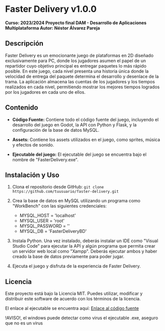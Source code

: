 # Faster Delivery v1.0.0

**Curso: 2023/2024 Proyecto final DAM - Desarrollo de Aplicaciones Multiplataforma Autor: Néstor Álvarez Pareja**

## Descripción

Faster Delivery es un emocionante juego de plataformas en 2D diseñado exclusivamente para PC, donde los jugadores asumen el papel de un repartidor cuyo objetivo principal es entregar paquetes lo más rápido posible. En este juego, cada nivel presenta una historia única donde la velocidad de entrega del paquete determina el desarrollo y desenlace de la trama. La aplicación almacena las cuentas de los jugadores y los tiempos realizados en cada nivel, permitiendo mostrar los mejores tiempos logrados por los jugadores en cada uno de ellos.

## Contenido

- **Código Fuente:** Contiene todo el código fuente del juego, incluyendo el desarrollo del juego en Godot, la API con Python y Flask, y la configuración de la base de datos MySQL.

- **Assets:** Contiene los assets utilizados en el juego, como sprites, música y efectos de sonido.

- **Ejecutable del juego:** El ejecutable del juego se encuentra bajo el nombre de "FasterDelivery.exe".

## Instalación y Uso

1. Clona el repositorio desde GitHub: `git clone https://github.com/tuusuario/faster-delivery.git`

2. Crea la base de datos en MySQL utilizando un programa como "WorkBench" con las siguientes credenciales:
    - MYSQL_HOST = 'localhost'
    - MYSQL_USER = 'root'
    - MYSQL_PASSWORD = ''
    - MYSQL_DB = 'FasterDeliveryBD'

3. Instala Python. Una vez instalado, deberás instalar un IDE como "Visual Studio Code" para ejecutar la API y algún programa que permita crear un servidor web local como "Xampp". Deberás ejecutar ambos y haber creado la base de datos previamente para poder jugar.

4. Ejecuta el juego y disfruta de la experiencia de Faster Delivery.

## Licencia

Este proyecto está bajo la Licencia MIT. Puedes utilizar, modificar y distribuir este software de acuerdo con los términos de la licencia.

El enlace al ejecutable se encuentra aquí: [Enlace al código fuente](https://www.mediafire.com/file/mya9m708vvqybdk/FasterDelivery.exe/file)

!AVISO!, el windows puede detectar como virus el ejecutable .exe, aseguro que no es un virus
